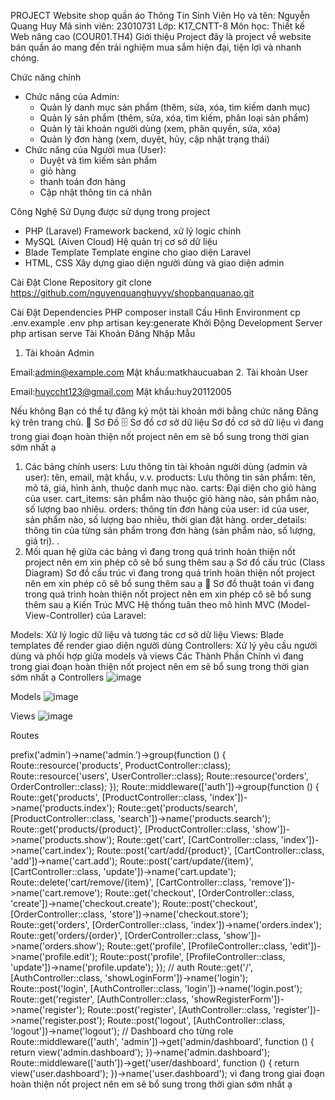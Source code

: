 PROJECT Website shop quần áo
Thông Tin Sinh Viên
Họ và tên: Nguyễn Quang Huy
Mã sinh viên: 23010731
Lớp: K17_CNTT-8
Môn học: Thiết kế Web nâng cao (COUR01.TH4)
Giới thiệu Project
đây là project về website bán quần áo mang đến trải nghiệm mua sắm hiện đại, tiện lợi và nhanh chóng.

Chức năng chính
- Chức năng của Admin:
   + Quản lý danh mục sản phẩm (thêm, sửa, xóa, tìm kiếm danh mục)
   + Quản lý sản phẩm (thêm, sửa, xóa, tìm kiếm, phân loại sản phẩm)
   + Quản lý tài khoản người dùng (xem, phân quyền, sửa, xóa)
   + Quản lý đơn hàng (xem, duyệt, hủy, cập nhật trạng thái)
- Chức năng của Người mua (User):
  + Duyệt và tìm kiếm sản phẩm
  + giỏ hàng
  + thanh toán đơn hàng
  + Cập nhật thông tin cá nhân

Công Nghệ Sử Dụng được sử dụng trong project
-	PHP (Laravel)	Framework backend, xử lý logic chính
-	MySQL (Aiven Cloud)	Hệ quản trị cơ sở dữ liệu
-	Blade Template	Template engine cho giao diện Laravel
-	HTML, CSS	Xây dựng giao diện người dùng và giao diện admin

Cài Đặt
Clone Repository
git clone https://github.com/nguyenquanghuyyy/shopbanquanao.git

Cài Đặt Dependencies PHP
composer install
Cấu Hình Environment
cp .env.example .env
php artisan key:generate
Khởi Động Development Server
php artisan serve
Tài Khoản Đăng Nhập Mẫu
1. Tài khoản Admin

Email:admin@example.com
Mật khẩu:matkhaucuaban
2. Tài khoản User

Email:huyccht123@gmail.com
Mật khẩu:huy20112005

Nếu không Bạn có thể tự đăng ký một tài khoản mới bằng chức năng Đăng ký trên trang chủ.
🧠 Sơ Đồ
🗄️ Sơ đồ cơ sở dữ liệu
Sơ đồ cơ sở dữ liệu
 vì đang trong giai đoạn hoàn thiện nốt project nên em sẽ bổ sung trong thời gian sớm nhất ạ
1. Các bảng chính
users: Lưu thông tin tài khoản người dùng (admin và user): tên, email, mật khẩu, v.v.
products: Lưu thông tin sản phẩm: tên, mô tả, giá, hình ảnh, thuộc danh mục nào.
carts: Đại diện cho giỏ hàng của user.
cart_items: sản phẩm nào thuộc giỏ hàng nào, sản phẩm nào, số lượng bao nhiêu.
orders: thông tin đơn hàng của user: id của user, sản phẩm nào, số lượng bao nhiêu, thời gian đặt hàng.
order_details: thông tin của từng sản phẩm trong đơn hàng (sản phẩm nào, số lượng, giá trị).
.
2. Mối quan hệ giữa các bảng
vì đang trong quá trình hoàn thiện nốt project nên em xin phép cô sẽ bổ sung thêm sau ạ
Sơ đồ cấu trúc (Class Diagram)
Sơ đồ cấu trúc
vì đang trong quá trình hoàn thiện nốt project nên em xin phép cô sẽ bổ sung thêm sau ạ
📌 Sơ đồ thuật toán
vì đang trong quá trình hoàn thiện nốt project nên em xin phép cô sẽ bổ sung thêm sau ạ
Kiến Trúc MVC
Hệ thống tuân theo mô hình MVC (Model-View-Controller) của Laravel:

Models: Xử lý logic dữ liệu và tương tác cơ sở dữ liệu
Views: Blade templates để render giao diện người dùng
Controllers: Xử lý yêu cầu người dùng và phối hợp giữa models và views
Các Thành Phần Chính vì đang trong giai đoạn hoàn thiện nốt project nên em sẽ bổ sung trong thời gian sớm nhất ạ
Controllers
![image](https://github.com/user-attachments/assets/418fe191-031d-49d4-8ee6-e51734aa95e0)

Models
![image](https://github.com/user-attachments/assets/01757e8a-83ad-4cc3-9e1a-86418fcb4f8b)

Views
![image](https://github.com/user-attachments/assets/caa41645-0679-44e1-9c4b-829a71623e2e)

Routes
<?php

use App\Http\Controllers\ProfileController;

use App\Http\Controllers\Admin\ProductController;
use App\Http\Controllers\CustomerController;
use Illuminate\Support\Facades\Route;
use App\Http\Controllers\Admin\UserController;
use App\Http\Controllers\Admin\OrderController;
use App\Http\Controllers\CartController;
use App\Http\Controllers\Auth\AuthController;
/* Route::get('/', function () {
    return view('welcome');
});
*/
Route::middleware(['auth', 'admin'])->prefix('admin')->name('admin.')->group(function () {
    Route::resource('products', ProductController::class);
    Route::resource('users',  UserController::class);
    Route::resource('orders', OrderController::class);
});
Route::middleware(['auth'])->group(function () {
    Route::get('products', [ProductController::class, 'index'])->name('products.index');
    Route::get('products/search', [ProductController::class, 'search'])->name('products.search');
    Route::get('products/{product}', [ProductController::class, 'show'])->name('products.show');

    Route::get('cart', [CartController::class, 'index'])->name('cart.index');
    Route::post('cart/add/{product}', [CartController::class, 'add'])->name('cart.add');
    Route::post('cart/update/{item}', [CartController::class, 'update'])->name('cart.update');
    Route::delete('cart/remove/{item}', [CartController::class, 'remove'])->name('cart.remove');

    Route::get('checkout', [OrderController::class, 'create'])->name('checkout.create');
    Route::post('checkout', [OrderController::class, 'store'])->name('checkout.store');
    Route::get('orders', [OrderController::class, 'index'])->name('orders.index');
    Route::get('orders/{order}', [OrderController::class, 'show'])->name('orders.show');

    Route::get('profile', [ProfileController::class, 'edit'])->name('profile.edit');
    Route::post('profile', [ProfileController::class, 'update'])->name('profile.update');
});
// auth
Route::get('/', [AuthController::class, 'showLoginForm'])->name('login');
Route::post('login', [AuthController::class, 'login'])->name('login.post');
Route::get('register', [AuthController::class, 'showRegisterForm'])->name('register');
Route::post('register', [AuthController::class, 'register'])->name('register.post');
Route::post('logout', [AuthController::class, 'logout'])->name('logout');

// Dashboard cho từng role
Route::middleware(['auth', 'admin'])->get('admin/dashboard', function () {
    return view('admin.dashboard');
})->name('admin.dashboard');

Route::middleware(['auth'])->get('user/dashboard', function () {
    return view('user.dashboard');
})->name('user.dashboard');
vì đang trong giai đoạn hoàn thiện nốt project nên em sẽ bổ sung trong thời gian sớm nhất ạ
